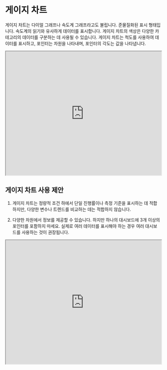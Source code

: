 # 게이지 차트

게이지 차트는 다이얼 그래프나 속도계 그래프라고도 불립니다. 준물질화된 표시 형태입니다. 속도계의 읽기와 유사하게 데이터를 표시합니다. 게이지 차트의 색상은 다양한 카테고리의 데이터를 구분하는 데 사용될 수 있습니다. 게이지 차트는 척도를 사용하여 데이터를 표시하고, 포인터는 차원을 나타내며, 포인터의 각도는 값을 나타냅니다.

<iframe max-width="830" width="100%" height="400"
src="https://gallery.echartsjs.com/view-lite.html?cid=xH1vxib94f">
</iframe>

## 게이지 차트 사용 제안

1. 게이지 차트는 정량적 조건 하에서 단일 진행률이나 측정 기준을 표시하는 데 적합하지만, 다양한 변수나 트렌드를 비교하는 데는 적합하지 않습니다.

2. 다양한 차원에서 정보를 제공할 수 있습니다. 하지만 하나의 대시보드에 3개 이상의 포인터를 포함하지 마세요. 실제로 여러 데이터를 표시해야 하는 경우 여러 대시보드를 사용하는 것이 권장됩니다.

<iframe max-width="830" width="100%" height="400"
src="https://gallery.echartsjs.com/view-lite.html?cid=gauge-car">
</iframe>